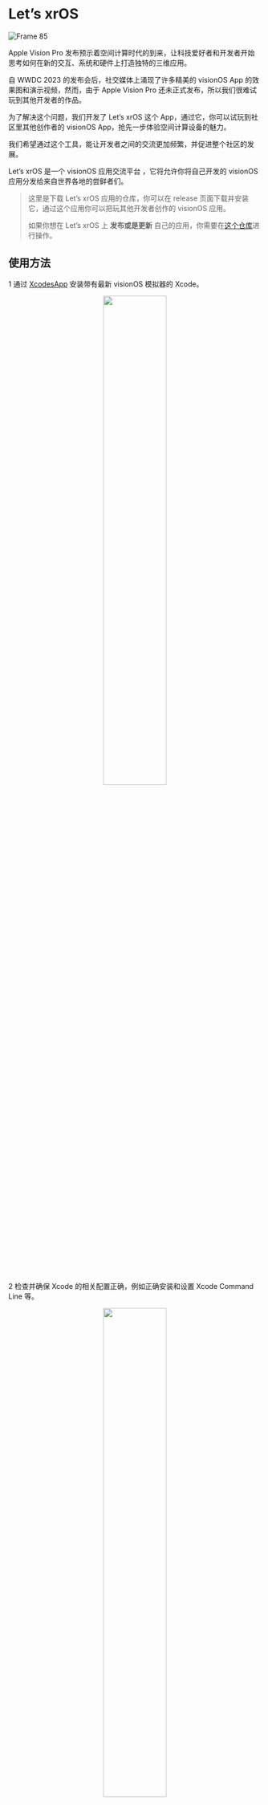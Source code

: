 

# Let’s xrOS

![Frame 85](https://github.com/XRealityZone/Let-us-xrOS/assets/11788119/f53e9591-53a9-4a67-892b-02fe45ddcb4a)


Apple Vision Pro 发布预示着空间计算时代的到来，让科技爱好者和开发者开始思考如何在新的交互、系统和硬件上打造独特的三维应用。

自 WWDC 2023 的发布会后，社交媒体上涌现了许多精美的 visionOS App 的效果图和演示视频，然而，由于 Apple Vision Pro 还未正式发布，所以我们很难试玩到其他开发者的作品。

为了解决这个问题，我们开发了 Let’s xrOS 这个 App，通过它，你可以试玩到社区里其他创作者的 visionOS App，抢先一步体验空间计算设备的魅力。

我们希望通过这个工具，能让开发者之间的交流更加频繁，并促进整个社区的发展。

Let’s xrOS 是一个 visionOS 应用交流平台 ，它将允许你将自己开发的 visionOS 应用分发给来自世界各地的尝鲜者们。

> 这里是下载 Let’s xrOS 应用的仓库，你可以在 release 页面下载并安装它，通过这个应用你可以把玩其他开发者创作的 visionOS 应用。
>  
> 如果你想在 Let’s xrOS 上 **发布或是更新** 自己的应用，你需要在[这个仓库](https://github.com/XRealityZone/XRApps)进行操作。

## 使用方法

1 通过 [XcodesApp](https://github.com/XcodesOrg/XcodesApp) 安装带有最新 visionOS 模拟器的 Xcode。

<div align="center">
  <img src="https://github.com/XRealityZone/Let-s-xrOS/assets/11788119/dc3edbfd-0d51-4fbd-80a5-e40017373145" width="50%" height="50%">
</div>

2 检查并确保 Xcode 的相关配置正确，例如正确安装和设置 Xcode Command Line 等。

<div align="center">
  <img src="https://github.com/XRealityZone/Let-s-xrOS/assets/11788119/7d911e5f-c526-4d2f-9fcf-c76921f124e6" width="50%" height="50%">
</div>

3 安装 Let's visionOS 的客户端

## 关于 XReality.Zone 

<div align="center">
  <img src="https://github.com/XRealityZone/Let-us-xrOS/assets/11788119/ca386589-ce65-43b1-bee1-c27611723bb2" width="10%" height="10%">
</div>

**XRealityZone是一个专注于XR的创作者社区，我们的目标是使XR开发更容易!** 我们希望通过深入浅出的文章、教程，简单但有用的工具，活跃但不聒噪的讨论组等形式，帮助任何一个有志于在 XR 世界进行创造和深耕的创作者。

我们坚信，一个人可能会走得很快，但只有一群人才能走得更远，目前，我们正专注于以下这些内容：

- **[XR 世界导览](https://xreality.zone/zh/tags/newsletter/)**：这是一个只为你奉上高质量 XR 资讯的期刊，平均半个月一期，希望给你每次的阅读都带来 “爽快” 的阅读体验
- **[XR 开发文章](https://xreality.zone/zh/tags/article/)**：在 XR 开发资料匮乏的时代，我们希望将我们已有的知识呈现出来，给贫瘠的沙漠带来一丝充满希望的绿意。

> 如果你熟悉英语，你可以通过以下方式找到我们:[官方网站(EN)](https://xreality.zone/en/), [X(twitter)](https://twitter.com/XRealityZone), [Medium](https://medium.com/@xreality.zone)。
>
> 如果您熟悉中文，您还可以通过以下方式找到我们:[官方网站(CN)](https://xreality.zone/zh/), [微博](https://m.weibo.cn/u/6874667850), [即刻](https://web.okjike.com/u/ab5d744a-7d44-4a68-8e66-af6b49515252), [微信公众号](http://weixin.qq.com/r/qzkSCsjEK5VUrYxp92y5), [稀土掘金](https://juejin.cn/user/1075772629977741)。

如果你对我们所做的事情感兴趣，非常欢迎你通过 [Email](mailto:xreality.zone@outlook.com) 与我们联系。

## 关于 Let's xrOS

Let's xrOS 是由 [XR 基地](https://xreality.zone/) 发起的，主要参与者有 [Ryan Zhu](https://github.com/underthestars-zhy)，[Lakr](https://github.com/Lakr233)，[SketchK](https://github.com/SketchK)，[Onee](https://github.com/OneeMe) 。

如果你想参与到我们的开发，或者想为这个项目贡献代码，欢迎与通过 [Email](mailto:xreality.zone@outlook.com) 与我们联系。


